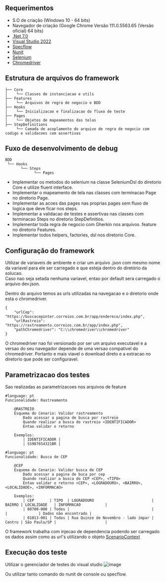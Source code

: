 
## Requerimentos ##

- S.O de criação (Windows 10 - 64 bits)
- Navegador de criação (Google Chrome Versão 111.0.5563.65 (Versão oficial) 64 bits)
- [.Net 7.0](https://dotnet.microsoft.com/en-us/download)
- [Visual Studio 2022](https://visualstudio.microsoft.com/pt-br/downloads/)
- [Specflow](https://specflow.org/)
- [Nunit](https://nunit.org/)
- [Selenium](https://www.selenium.dev/)
- [Chromedriver](https://chromedriver.chromium.org/downloads)

## Estrutura de arquivos do framework ##

```
├── Core
│    └── Classes de instanciacao e utils
├── Features
│    └── Arquivos de regra de negocio e BDD
├── Hooks
│    └── Inicializacao e finalizacao do fluxo de teste
├── Pages
│    └── Objetos de mapeamentos das telas
├── StepDefinitions
     └── Camada de acoplamento do arquivo de regra de negocio com codigo e validacoes com assertivas
```

## Fuxo de desenvolvimento de debug ##
```
BDD
 └── Hooks
       └── Steps
             └── Pages
```

- Implementar os metodos do selenium na classe SeleniumDsl do diretorio Core e utilize fluent interface.
- Implementar o mapeamento de tela nas classes com terminacao Page no diretorio Page.
- Implementar as acoes das pages nas proprias pages sem fluxo de logica que deve ficar nos steps.
- Implementar a validacao de testes e assertivas nas classes com terminacao Steps no diretorio StepDefinitios.
- Implementar toda regra de negocio com Gherkin nos arquivos .feature no diretorio Features.
- Implementar todos helpers, factories, dsl nos diretorio Core.


## Configuração do framework ##
Utilizar de variaveis de ambiente e criar um arquivo .json com mesmo nome da variavel para ele ser carregado e que esteja dentro do diretório da solucao.  
Caso nao seja setada nenhuma variavel, entao por default sera carregado o arquivo dev.json.
   
Dentro do arquivo temos as urls utilizadas na navegacao e o diretorio onde esta o chromedriver.
```
{
	"urlCep": "https://buscacepinter.correios.com.br/app/endereco/index.php",
	"urlRastreio": "https://rastreamento.correios.com.br/app/index.php",
	"pathChromedriver": "C:\\chromedriver\\chromedriver"
}
```
O chromedriver nao foi versionado por ser um arquivo executavel e a versao do seu navegador depende de uma versao compativel do chromedriver. Portanto e mais viavel o download direto e a extracao no diretorio que pode ser configuravel.

## Parametrizacao dos testes  ##
Sao realizadas as parametrizacoes nos arquivos de feature
```
#language: pt
Funcionalidade: Rastreamento

    @RASTREIO
    Esquema do Cenario: Validar rastreamento
        Dado acessar a pagina de busca por rastreio
        Quando realizar a busca do rastreio <IDENTIFICADOR>
        Entao validar o retorno

    Exemplos:
        | IDENTIFICADOR |
        | SS987654321BR |
```

```
#language: pt
Funcionalidade: Busca de CEP

    @CEP
    Esquema do Cenario: Validar busca de CEP
        Dado acessar a pagina de buca por cep
        Quando realizar a busca do CEP <CEP>, <TIPO>
        Entao validar o retorno <CEP>, <LOGRADOURO>, <BAIRRO>, <LOCALIDADE>, <INFORMACAO>

    Exemplos:
        | CEP       | TIPO  | LOGRADOURO                          | BAIRRO | LOCALIDADE   | INFORMACAO           |
        | 80700-000 | Todos |                                     |        |              | Dados não encontrado |
        | 01013-001 | Todos | Rua Quinze de Novembro - lado ímpar | Centro | São Paulo/SP |                      |
```

O framework trabalha com injecao de dependencia podendo ser carregado os dados assim como as url's utilizando o objeto [ScenarioContext](https://docs.specflow.org/projects/specflow/en/latest/Bindings/ScenarioContext.html)

## Execução dos teste  ##
Utilizar o gerenciador de testes do visual studio
![image](https://user-images.githubusercontent.com/16068350/225189339-91d404e3-5153-4db1-80f7-8c517cff40ba.png)

Ou utilizar tanto comando do nunit de console ou specflow.

